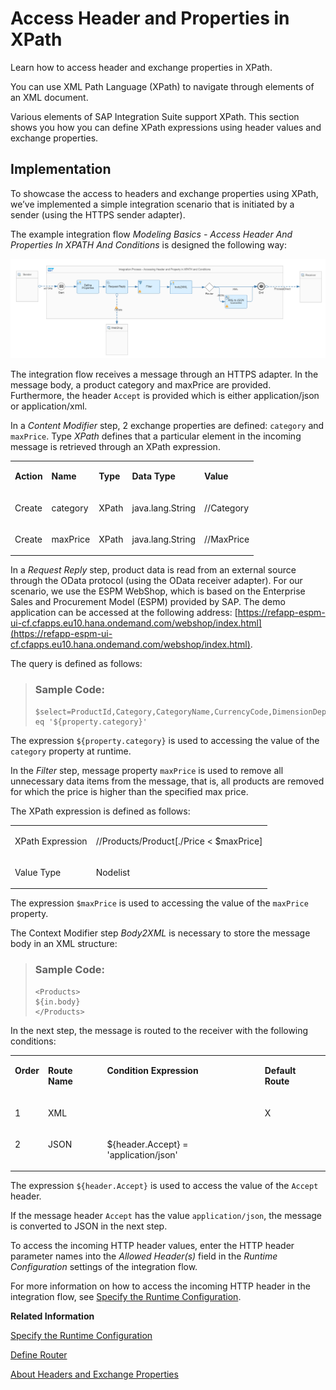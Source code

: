 <!-- loio996ce78e334648bd8a1ecf6e0d69ec6a -->

# Access Header and Properties in XPath

Learn how to access header and exchange properties in XPath.



You can use XML Path Language \(XPath\) to navigate through elements of an XML document.

Various elements of SAP Integration Suite support XPath. This section shows you how you can define XPath expressions using header values and exchange properties.



<a name="loio996ce78e334648bd8a1ecf6e0d69ec6a__section_b2f_dd4_smb"/>

## Implementation

To showcase the access to headers and exchange properties using XPath, we’ve implemented a simple integration scenario that is initiated by a sender \(using the HTTPS sender adapter\).

The example integration flow *Modeling Basics - Access Header And Properties In XPATH And Conditions* is designed the following way:

![](images/2008_Accessing-Headers_and_Properties_in_XPath_40e1a24.png)

The integration flow receives a message through an HTTPS adapter. In the message body, a product category and maxPrice are provided. Furthermore, the header `Accept` is provided which is either application/json or application/xml.

In a *Content Modifier* step, 2 exchange properties are defined: `category` and `maxPrice`. Type *XPath* defines that a particular element in the incoming message is retrieved through an XPath expression.  


<table>
<tr>
<td valign="top">

**Action**

</td>
<td valign="top">

**Name**

</td>
<td valign="top">

**Type**

</td>
<td valign="top">

**Data Type**

</td>
<td valign="top">

**Value**

</td>
</tr>
<tr>
<td valign="top">

Create

</td>
<td valign="top">

category

</td>
<td valign="top">

XPath

</td>
<td valign="top">

java.lang.String

</td>
<td valign="top">

//Category

</td>
</tr>
<tr>
<td valign="top">

Create

</td>
<td valign="top">

maxPrice

</td>
<td valign="top">

XPath

</td>
<td valign="top">

java.lang.String

</td>
<td valign="top">

//MaxPrice

</td>
</tr>
</table>

In a *Request Reply* step, product data is read from an external source through the OData protocol \(using the OData receiver adapter\). For our scenario, we use the ESPM WebShop, which is based on the Enterprise Sales and Procurement Model \(ESPM\) provided by SAP. The demo application can be accessed at the following address: [https://refapp-espm-ui-cf.cfapps.eu10.hana.ondemand.com/webshop/index.html](https://refapp-espm-ui-cf.cfapps.eu10.hana.ondemand.com/webshop/index.html).

The query is defined as follows:

> ### Sample Code:  
> ```
> $select=ProductId,Category,CategoryName,CurrencyCode,DimensionDepth,DimensionHeight,DimensionUnit,DimensionWidth,LongDescription,Name,PictureUrl,Price,QuantityUnit,ShortDescription,SupplierId,Weight,WeightUnit&$filter=Category eq '${property.category}' 
> ```

The expression `${property.category}` is used to accessing the value of the `category` property at runtime.

In the *Filter* step, message property `maxPrice` is used to remove all unnecessary data items from the message, that is, all products are removed for which the price is higher than the specified max price.

The XPath expression is defined as follows:


<table>
<tr>
<td valign="top">

XPath Expression

</td>
<td valign="top">

//Products/Product\[./Price < $maxPrice\]

</td>
</tr>
<tr>
<td valign="top">

Value Type

</td>
<td valign="top">

Nodelist

</td>
</tr>
</table>

The expression `$maxPrice` is used to accessing the value of the `maxPrice` property.

The Context Modifier step *Body2XML* is necessary to store the message body in an XML structure:

> ### Sample Code:  
> ```
> <Products> 
> ${in.body} 
> </Products> 
> ```

In the next step, the message is routed to the receiver with the following conditions:


<table>
<tr>
<td valign="top">

**Order**

</td>
<td valign="top">

**Route Name**

</td>
<td valign="top">

**Condition Expression**

</td>
<td valign="top">

**Default Route**

</td>
</tr>
<tr>
<td valign="top">

1

</td>
<td valign="top">

XML

</td>
<td valign="top">

 

</td>
<td valign="top">

X

</td>
</tr>
<tr>
<td valign="top">

2

</td>
<td valign="top">

JSON

</td>
<td valign="top">

$\{header.Accept\} = 'application/json'

</td>
<td valign="top">

 

</td>
</tr>
</table>

The expression `${header.Accept}` is used to access the value of the `Accept` header.

If the message header `Accept` has the value `application/json`, the message is converted to JSON in the next step.

To access the incoming HTTP header values, enter the HTTP header parameter names into the *Allowed Header\(s\)* field in the *Runtime Configuration* settings of the integration flow.

For more information on how to access the incoming HTTP header in the integration flow, see [Specify the Runtime Configuration](specify-the-runtime-configuration-0c1c96e.md).

**Related Information**  


[Specify the Runtime Configuration](specify-the-runtime-configuration-0c1c96e.md "Specify the runtime properties of the integration flow.")

[Define Router](define-router-d7fddbd.md "")

[About Headers and Exchange Properties](about-headers-and-exchange-properties-0974c4f.md "")

